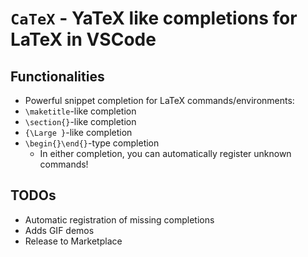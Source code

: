 # `CaTeX` - YaTeX like completions for LaTeX in VSCode

## Functionalities

- Powerful snippet completion for LaTeX commands/environments:
- `\maketitle`-like completion
- `\section{}`-like completion
- `{\Large }`-like completion
- `\begin{}\end{}`-type completion
    - In either completion, you can automatically register unknown commands!

## TODOs

- Automatic registration of missing completions
- Adds GIF demos
- Release to Marketplace

